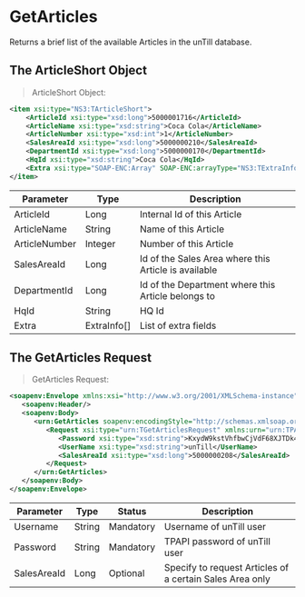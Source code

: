 # GetArticles

Returns a brief list of the available Articles in the unTill database.

## The ArticleShort Object

> ArticleShort Object:

```xml
<item xsi:type="NS3:TArticleShort">
    <ArticleId xsi:type="xsd:long">5000001716</ArticleId>
    <ArticleName xsi:type="xsd:string">Coca Cola</ArticleName>
    <ArticleNumber xsi:type="xsd:int">1</ArticleNumber>
    <SalesAreaId xsi:type="xsd:long">5000000210</SalesAreaId>
    <DepartmentId xsi:type="xsd:long">5000000170</DepartmentId>
    <HqId xsi:type="xsd:string">Coca Cola</HqId>
    <Extra xsi:type="SOAP-ENC:Array" SOAP-ENC:arrayType="NS3:TExtraInfo[0]"/>
</item>
```

Parameter | Type | Description
----------| -----| -----------
ArticleId | Long | Internal Id of this Article
ArticleName | String | Name of this Article
ArticleNumber | Integer | Number of this Article
SalesAreaId | Long | Id of the Sales Area where this Article is available
DepartmentId | Long | Id of the Department where this Article belongs to
HqId | String | HQ Id
Extra | ExtraInfo[] | List of extra fields

## The GetArticles Request

> GetArticles Request:

```xml
<soapenv:Envelope xmlns:xsi="http://www.w3.org/2001/XMLSchema-instance" xmlns:xsd="http://www.w3.org/2001/XMLSchema" xmlns:soapenv="http://schemas.xmlsoap.org/soap/envelope/" xmlns:urn="urn:TPAPIPosIntfU-ITPAPIPOS">
   <soapenv:Header/>
   <soapenv:Body>
      <urn:GetArticles soapenv:encodingStyle="http://schemas.xmlsoap.org/soap/encoding/">
         <Request xsi:type="urn:TGetArticlesRequest" xmlns:urn="urn:TPAPIPosIntfU">
            <Password xsi:type="xsd:string">KxydW9kstVhfbwCjVdF68XJTDk4sKB</Password>
            <UserName xsi:type="xsd:string">unTill</UserName>
            <SalesAreaId xsi:type="xsd:long">5000000208</SalesAreaId>
         </Request>
      </urn:GetArticles>
   </soapenv:Body>
</soapenv:Envelope>
```

Parameter | Type | Status | Description
--------- | ---- | ------ | -----------
Username | String | Mandatory | Username of unTill user
Password | String | Mandatory | TPAPI password of unTill user
SalesAreaId | Long | Optional | Specify to request Articles of a certain Sales Area only
